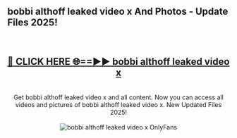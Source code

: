 <h2>bobbi althoff leaked video x And Photos - Update Files 2025!</h2>
<br>
<div align="center">
<h2><a href="https://linkcuts.com/hfmhzwbr" rel="nofollow">🔴 CLICK HERE 🌐==►► bobbi althoff leaked video x</a></h2>
<br>
Get bobbi althoff leaked video x and all content. Now you can access all videos and pictures of bobbi althoff leaked video x. New Updated Files 2025!
<br>
<br>
<a href="https://linkcuts.com/hfmhzwbr" rel="nofollow" data-target="animated-image.originalLink"><img src="https://i.ibb.co.com/WyWwxjT/player-gif2.gif" alt="bobbi althoff leaked video x OnlyFans" style="max-width: 100%; display: inline-block;" data-target="animated-image.originalImage"></a>
</div>
<br>